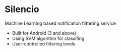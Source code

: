 # Silencio
Machine Learning based notification filttering service

* Built for Android (3 and above)
* Using SVM algorithm for classifing
* User-controlled filtering levels


